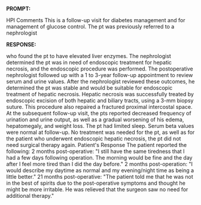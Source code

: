 **PROMPT:**

HPI Comments This is a follow-up visit for diabetes management and for management of glucose control. The pt was previously referred to a nephrologist

**RESPONSE:**

  who found the pt to have elevated liver enzymes. The nephrologist determined the pt was in need of endoscopic treatment for hepatic necrosis, and the endoscopic procedure was performed. The postoperative nephrologist followed up with a 1 to 3-year follow-up appointment to review serum and urine values. After the nephrologist reviewed these outcomes, he determined the pt was stable and would be suitable for endoscopic treatment of hepatic necrosis. Hepatic necrosis was successfully treated by endoscopic excision of both hepatic and biliary tracts, using a 3-mm biopsy suture. This procedure also repaired a fractured proximal intercostal space. At the subsequent follow-up visit, the pts reported decreased frequency of urination and urine output, as well as a gradual worsening of his edema, hepatomegaly, and weight loss. The pt had limited sleep. Serum beta values were normal at follow-up. No treatment was needed for the pt, as well as for the patient who underwent endoscopic hepatic necrosis, the pt did not need surgical therapy again. Patient's Response The patient reported the following: 2 months post-operative:  "I still have the same tiredness that I had a few days following operation. The morning would be fine and the day after I feel more tired than I did the day before."  2 months post-operation:  "I would describe my daytime as normal and my evening/night time as being a little better."  21 months post-operative:  "The patient told me that he was not in the best of spirits due to the post-operative symptoms and thought he might be more irritable. He was relieved that the surgeon saw no need for additional therapy."